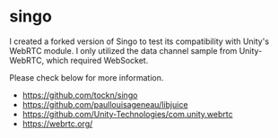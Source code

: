 # singo

I created a forked version of Singo to test its compatibility with Unity's WebRTC module. 
I only utilized the data channel sample from Unity-WebRTC, which required WebSocket.

Please check below for more information.
- https://github.com/tockn/singo
- https://github.com/paullouisageneau/libjuice
- https://github.com/Unity-Technologies/com.unity.webrtc
- https://webrtc.org/
